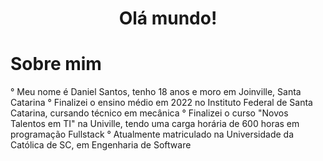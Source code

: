 <h1 align="center"> Olá mundo! </h1>

# Sobre mim
° Meu nome é Daniel Santos, tenho 18 anos e moro em Joinville, Santa Catarina
° Finalizei o ensino médio em 2022 no Instituto Federal de Santa Catarina, cursando técnico em mecânica
° Finalizei o curso "Novos Talentos em TI" na Univille, tendo uma carga horária de 600 horas em programação Fullstack
° Atualmente matriculado na Universidade da Católica de SC, em Engenharia de Software


<!--
**danisantosss/danisantosss** is a ✨ _special_ ✨ repository because its `README.md` (this file) appears on your GitHub profile.

Here are some ideas to get you started:

- 🔭 I’m currently working on ...
- 🌱 I’m currently learning ...
- 👯 I’m looking to collaborate on ...
- 🤔 I’m looking for help with ...
- 💬 Ask me about ...
- 📫 How to reach me: ...
- 😄 Pronouns: ...
- ⚡ Fun fact: ...
-->
